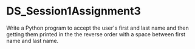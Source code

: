 # DS_Session1Assignment3

Write a Python program to accept the user's first and last name and then getting them
printed in the the reverse order with a space between first name and last name.
